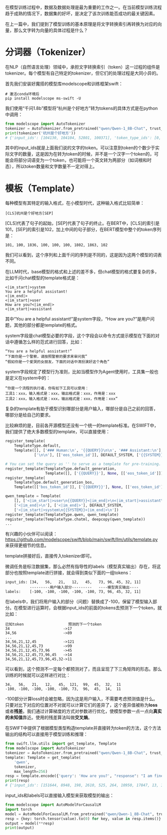 在模型训练过程中，数据及数据处理是最为重要的工作之一。在当前模型训练流程趋于成熟的情况下，数据集的好坏，是决定了该次训练能否成功的最关键因素。

在上一篇中，我们提到了模型训练的基本原理是将文字转换索引再转换为对应的向量，那么文字转为向量的具体过程是什么？

# 分词器（Tokenizer）

在NLP（自然语言处理）领域中，承担文字转换索引（token）这一过程的组件是tokenizer。每个模型有自己特定的tokenizer，但它们的处理过程是大同小异的。

首先我们安装好魔搭的模型库modelscope和训练框架swift：

```shell
# 激活conda环境后
pip install modelscope ms-swift -U
```

我们使用“千问1.8b”模型将“杭州是个好地方”转为tokens的具体方式是在python中调用：

```python
from modelscope import AutoTokenizer
tokenizer = AutoTokenizer.from_pretrained("qwen/Qwen-1_8B-Chat", trust_remote_code=True)
print(tokenizer('杭州是个好地方'))
# {'input_ids': [104130, 104104, 52801, 100371], 'token_type_ids': [0, 0, 0, 0], 'attention_mask': [1, 1, 1, 1]}
```

其中的input_ids就是上面我们说的文字的token。可以注意到token的个数少于实际文字的数量，这是因为在转为token的时候，并不是一个汉字一个token的，可能会将部分词语变为一个token，也可能将一个英文转为两部分（如词根和时态），所以token数量和文字数量不一定对得上。

# 模板（Template）

每种模型有其特定的输入格式，在小模型时代，这种输入格式比较简单：

```text
[CLS]杭州是个好地方[SEP]
```

[CLS]代表了句子的起始，[SEP]代表了句子的终止。在BERT中，[CLS]的索引是101，[SEP]的索引是102，加上中间的句子部分，在BERT模型中整个的token序列是：

```text
101, 100, 1836, 100, 100, 100, 1802, 1863, 102
```

我们可以看到，这个序列和上面千问的序列是不同的，这是因为这两个模型的词表不同。

在LLM时代，base模型的格式和上述的差不多，但chat模型的格式要复杂的多，比如千问chat模型的template格式是：

```text
<|im_start|>system
You are a helpful assistant!
<|im_end|>
<|im_start|>user
How are you?<|im_end|>
<|im_start|>assistant
```

其中“You are a helpful assistant!”是system字段，“How are you?”是用户问题，其他的部分都是template的格式。

system字段是chat模型必要的字段，这个字段会以命令方式提示模型在下面的对话中遵循怎么样的范式进行回答，比如：

```text
“You are a helpful assistant!”
“下面你是一个警察，请按照警察的要求来审问我”
“假如你是一个爱哭的女朋友，下面的对话中清扮演好这个角色”
```

system字段规定了模型行为准则，比如当模型作为Agent使用时，工具集一般也是定义在system中的：

```text
“你是一个流程的执行者，你有如下工具可以使用：
工具1：xxx，输入格式是：xxx，输出格式是：xxx，作用是：xxx
工具2：xxx，输入格式是：xxx，输出格式是：xxx，作用是：xxx”
```

复杂的template有助于模型识别哪部分是用户输入，哪部分是自己之前的回答，哪部分是给自己的要求。

比较麻烦的是，目前各开源模型还没有一个统一的template标准。在SWIFT中，我们提供了绝大多数模型的template，可以直接使用：

```python
register_template(
    TemplateType.default,
    Template([], ['### Human:\n', '{{QUERY}}\n\n', '### Assistant:\n'],
             ['\n\n'], [['eos_token_id']], DEFAULT_SYSTEM, ['{{SYSTEM}}\n\n']))

# You can set the query as '' to serve as a template for pre-training.
register_template(TemplateType.default_generation,
                  Template([], ['{{QUERY}}'], None, [['eos_token_id']]))
register_template(
    TemplateType.default_generation_bos,
    Template([['bos_token_id']], ['{{QUERY}}'], None, [['eos_token_id']]))

qwen_template = Template(
    [], ['<|im_start|>user\n{{QUERY}}<|im_end|>\n<|im_start|>assistant\n'],
    ['<|im_end|>\n'], ['<|im_end|>'], DEFAULT_SYSTEM,
    ['<|im_start|>system\n{{SYSTEM}}<|im_end|>\n'])
register_template(TemplateType.qwen, qwen_template)
register_template(TemplateType.chatml, deepcopy(qwen_template))
...
```

有兴趣的小伙伴可以阅读：https://github.com/modelscope/swift/blob/main/swift/llm/utils/template.py 来获得更细节的信息。

template拼接好后，直接传入tokenizer即可。

微调任务是标注数据集，那么必然有指导性的labels（模型真实输出）存在，将这部分也按照template进行拼接，就会得到类似下面的一组tokens：

```text
input_ids: [34,   56,   21,   12,   45,   73, 96, 45, 32, 11]
           ---------用户输入部分---------   ----模型真实输出----
labels:    [-100, -100, -100, -100, -100, 73, 96, 45, 32, 11]
```

在labels中，我们将用户输入的部分（问题）替换成了-100，保留了模型输入部分。在模型进行运算时，会根据input_ids的前面的tokens去预测下一个token，就比如：

```text
已知token                    预测的下一个token
34                        ->17
34,56                     ->89
...
34,56,21,12,45            ->121
34,56,21,12,45,73         ->99
34,56,21,12,45,73,96      ->45
34,56,21,12,45,73,96,45   ->14
34,56,21,12,45,73,96,45,32->11
```

可以看到，这个预测不一定每个都预测对了，而且呈现了下三角矩阵的形态。那么训练的时候就可以这样进行对比：

```text
34,   56,   21,   12,   45,  121,  99,  45,  32,  11
-100, -100, -100, -100, -100, 73,  96,  45,  14,  11
```

-100部分计算loss时会被忽略，因为这是用户输入，不需要考虑预测值是什么。只要对比下对应的位置对不对就可以计算它们的差异了，这个差异值被称为**loss**或者**残差**。我们通过计算梯度的方式对参数进行优化，使模型参数一点一点向**真实的未知值**靠近。使用的残差算法叫做**交叉熵**。

在SWIFT中提供了根据模型类型构造template并直接转为token的方法，这个方法输出的结构可以直接用于模型训练和推理：

```python
from swift.llm.utils import get_template, Template
from modelscope import AutoTokenizer
tokenizer = AutoTokenizer.from_pretrained("qwen/Qwen-1_8B-Chat", trust_remote_code=True)
template: Template = get_template(
    'qwen',
    tokenizer,
    max_length=256)
resp = template.encode({'query': 'How are you?', "response": "I am fine"})
print(resp)
# {'input_ids': [151644, 8948, 198, 2610, 525, 264, 10950, 17847, 13, 151645, 198, 151644, 872, 198, 4340, 525, 498, 30, 151645, 198, 151644, 77091, 198, 40, 1079, 6915, 151645], 'labels': [-100, -100, -100, -100, -100, -100, -100, -100, -100, -100, -100, -100, -100, -100, -100, -100, -100, -100, -100, -100, -100, -100, -100, 40, 1079, 6915, 151645]}
```

input_ids和labels可以直接输入模型来获取模型的输出：

```python
from modelscope import AutoModelForCausalLM
import torch
model = AutoModelForCausalLM.from_pretrained("qwen/Qwen-1_8B-Chat", trust_remote_code=True).to(0)
resp = {key: torch.tensor(value).to(0) for key, value in resp.items()}
output = model(**resp)
print(output)
```
